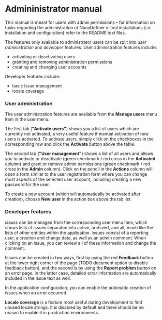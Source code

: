 # Admininistrator manual


This manual is meant for users with admin permissions – for information on tasks regarding the  administration of NanoDefiner e-tool installations (i.e. installation and configuration) refer to the README text files.

The features only available to administrator users can be split into *user administration* and *developer* features. User administration features include:

- activating or deactivating users
- granting and removing administration permissions
- creating and changing user accounts

Developer features include:

- basic issue management
- locale coverage

### User administration

The user administration features are available from the **Manage users** menu item in the user menu.

The first tab (**"Activate users"**) shows you a list of users which are currently not activated, a very useful feature if manual activation of new users is activated. To activate users, simply click on the checkboxes in the corresponding row and click the **Activate** button above the table.

The second tab (**"User management"**) shows a list of all users and allows you to activate or deactivate (green checkmark / red cross in the **Activated** column) and grant or remove admin permissions (green checkmark / red cross in the **Admin** column). Click on the pencil in the **Actions** column will open a form similar to the user registration form where you can change most aspects of the selected user account, including creating a new password for the user.

To create a new account (which will automatically be activated after creation), choose **New user** in the action box above the tab list.

### Developer features

*Issues* can be managed from the corresponding user menu item, which shows lists of issues separated into active, archived, and all, much like the lists of other entities within the application. Issues consist of a reporting user, a creation and change date, as well as an admin comment. When clicking on an issue, you can review all of these information and change the comment.

Issues can be created in two ways, first by using the red **Feedback** button at the lower right corner of the page (TODO document option to disable feedback button), and the second is by using the **Report problem** button on an error page. In the latter case, detailed error information are automatically included in the issue text as well.

In the application configuration, you can enable the automatic creation of issues when an error occurred.

**Locale coverage** is a feature most useful during development to find unused locale strings. It is disabled by default and there should be no reason to enable it in production environments.
